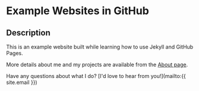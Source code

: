 # Example Websites in GitHub

## Description
This is an example website built while learning how to use Jekyll and GitHub Pages. 


More details about me and my projects are available from the [About page](about).


Have any questions about what I do? [I'd love to hear from you!](mailto:{{ site.email }})

